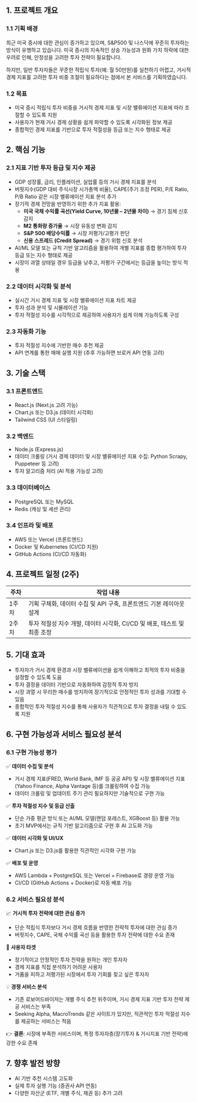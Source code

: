 ## 1. 프로젝트 개요

### 1.1 기획 배경

최근 미국 증시에 대한 관심이 증가하고 있으며, S&P500 및 나스닥에 꾸준히 투자하는 방식이 유행하고 있습니다. 미국 증시의 지속적인 상승 가능성과 원화 가치 하락에 대한 우려로 인해, 안정성을 고려한 투자 전략이 필요합니다.

하지만, 일반 투자자들은 꾸준한 적립식 투자(예: 월 50만원)를 실천하기 어렵고, 거시적 경제 지표를 고려한 투자 비중 조절이 필요하다는 점에서 본 서비스를 기획하였습니다.

### 1.2 목표

- 미국 증시 적립식 투자 비중을 거시적 경제 지표 및 시장 밸류에이션 지표에 따라 조절할 수 있도록 지원
- 사용자가 현재 거시 경제 상황을 쉽게 파악할 수 있도록 시각화된 정보 제공
- 종합적인 경제 지표를 기반으로 투자 적절성을 등급 또는 지수 형태로 제공

## 2. 핵심 기능

### 2.1 지표 기반 투자 등급 및 지수 제공

- GDP 성장률, 금리, 인플레이션, 실업률 등의 거시 경제 지표를 분석
- 버핏지수(GDP 대비 주식시장 시가총액 비율), CAPE(주기 조정 PER), P/E Ratio, P/B Ratio 같은 시장 밸류에이션 지표 분석 추가
- 장기적 경제 전망을 반영하기 위한 추가 지표 활용:
    - **미국 국채 수익률 곡선(Yield Curve, 10년물 – 2년물 차이)** → 경기 침체 신호 감지
    - **M2 통화량 증가율** → 시장 유동성 변화 감지
    - **S&P 500 배당수익률** → 시장 저평가/고평가 판단
    - **신용 스프레드 (Credit Spread)** → 경기 위험 신호 분석
- AI/ML 모델 또는 규칙 기반 알고리즘을 활용하여 개별 지표를 종합 평가하여 투자 등급 또는 지수 형태로 제공
- 시장이 과열 상태일 경우 등급을 낮추고, 저평가 구간에서는 등급을 높이는 방식 적용

### 2.2 데이터 시각화 및 분석

- 실시간 거시 경제 지표 및 시장 밸류에이션 지표 차트 제공
- 투자 성과 분석 및 시뮬레이션 기능
- 투자 적절성 지수를 시각적으로 제공하여 사용자가 쉽게 이해 가능하도록 구성

### 2.3 자동화 기능

- 투자 적절성 지수에 기반한 매수 추천 제공
- API 연계를 통한 매매 실행 지원 (추후 가능하면 브로커 API 연동 고려)

## 3. 기술 스택

### 3.1 프론트엔드

- React.js (Next.js 고려 가능)
- Chart.js 또는 D3.js (데이터 시각화)
- Tailwind CSS (UI 스타일링)

### 3.2 백엔드

- Node.js (Express.js)
- 데이터 크롤링 (거시 경제 데이터 및 시장 밸류에이션 지표 수집: Python Scrapy, Puppeteer 등 고려)
- 투자 알고리즘 처리 (AI 적용 가능성 고려)

### 3.3 데이터베이스

- PostgreSQL 또는 MySQL
- Redis (캐싱 및 세션 관리)

### 3.4 인프라 및 배포

- AWS 또는 Vercel (프론트엔드)
- Docker 및 Kubernetes (CI/CD 지원)
- GitHub Actions (CI/CD 자동화)

## 4. 프로젝트 일정 (2주)

| 주차 | 작업 내용 |
| --- | --- |
| 1주차 | 기획 구체화, 데이터 수집 및 API 구축, 프론트엔드 기본 레이아웃 설계 |
| 2주차 | 투자 적절성 지수 개발, 데이터 시각화, CI/CD 및 배포, 테스트 및 최종 조정 |

## 5. 기대 효과

- 투자자가 거시 경제 환경과 시장 밸류에이션을 쉽게 이해하고 최적의 투자 비중을 설정할 수 있도록 도움
- 투자 결정을 데이터 기반으로 자동화하여 감정적 투자 방지
- 시장 과열 시 무리한 매수를 방지하여 장기적으로 안정적인 투자 성과를 기대할 수 있음
- 종합적인 투자 적절성 지수를 통해 사용자가 직관적으로 투자 결정을 내릴 수 있도록 지원

## 6. 구현 가능성과 서비스 필요성 분석

### 6.1 구현 가능성 평가

✅ **데이터 수집 및 분석**

- 거시 경제 지표(FRED, World Bank, IMF 등 공공 API) 및 시장 밸류에이션 지표(Yahoo Finance, Alpha Vantage 등)를 크롤링하여 수집 가능
- 데이터 크롤링 및 업데이트 주기 관리 필요하지만 기술적으로 구현 가능

✅ **투자 적절성 지수 및 등급 산출**

- 단순 가중 평균 방식 또는 AI/ML 모델(랜덤 포레스트, XGBoost 등) 활용 가능
- 초기 MVP에서는 규칙 기반 알고리즘으로 구현 후 AI 고도화 가능

✅ **데이터 시각화 및 UI/UX**

- Chart.js 또는 D3.js를 활용한 직관적인 시각화 구현 가능

✅ **배포 및 운영**

- AWS Lambda + PostgreSQL 또는 Vercel + Firebase로 경량 운영 가능
- CI/CD (GitHub Actions + Docker)로 자동 배포 가능

### 6.2 서비스 필요성 분석

📈 **거시적 투자 전략에 대한 관심 증가**

- 단순 적립식 투자보다 거시 경제 흐름을 반영한 전략적 투자에 대한 관심 증가
- 버핏지수, CAPE, 국채 수익률 곡선 등을 활용한 투자 전략에 대한 수요 존재

🎯 **사용자 타겟**

- 장기적이고 안정적인 투자 전략을 원하는 개인 투자자
- 경제 지표를 직접 분석하기 어려운 사용자
- 거품을 피하고 저평가된 시장에서 투자 기회를 찾고 싶은 투자자

💡 **경쟁 서비스 분석**

- 기존 로보어드바이저는 개별 주식 추천 위주이며, 거시 경제 지표 기반 투자 전략 제공 서비스는 부족
- Seeking Alpha, MacroTrends 같은 사이트가 있지만, 직관적인 투자 적절성 지수를 제공하는 서비스는 적음

👉 **결론**: 시장에 부족한 서비스이며, 특정 투자자층(장기투자 & 거시지표 기반 전략)에 강한 수요 존재

## 7. 향후 발전 방향

- AI 기반 추천 시스템 고도화
- 실제 투자 실행 기능 (증권사 API 연동)
- 다양한 자산군 (ETF, 개별 주식, 채권 등) 추가 고려

